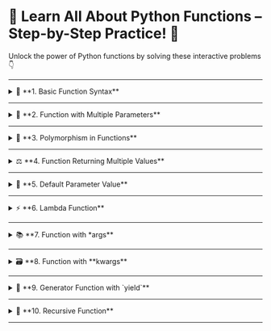 # 🧠 Learn All About Python Functions – Step-by-Step Practice! 🚀

Unlock the power of Python functions by solving these interactive problems 👇

---

<details>
<summary>🔹 **1. Basic Function Syntax**</summary>

✏️ **Problem:**
Write a function to calculate and return the **square of a number**.

</details>

---

<details>
<summary>🔸 **2. Function with Multiple Parameters**</summary>

✏️ **Problem:**
Create a function that takes **two numbers** as parameters and returns their **sum**.

</details>

---

<details>
<summary>🔀 **3. Polymorphism in Functions**</summary>

✏️ **Problem:**
Write a function `multiply` that multiplies **two numbers**, but can also **accept and multiply strings**.

</details>

---

<details>
<summary>⚖️ **4. Function Returning Multiple Values**</summary>

✏️ **Problem:**
Create a function that returns both the **area** and **circumference** of a circle given its **radius**.

</details>

---

<details>
<summary>👤 **5. Default Parameter Value**</summary>

✏️ **Problem:**
Write a function that **greets a user**. If no name is provided, it should greet with a **default name**.

</details>

---

<details>
<summary>⚡ **6. Lambda Function**</summary>

✏️ **Problem:**
Create a **lambda function** to compute the **cube** of a number.

</details>

---

<details>
<summary>📚 **7. Function with *args**</summary>

✏️ **Problem:**
Write a function that takes a **variable number of arguments** and returns their **sum**.

</details>

---

<details>
<summary>🗃️ **8. Function with **kwargs**</summary>

✏️ **Problem:**
Create a function that accepts any number of **keyword arguments** and prints them as **key: value**.

</details>

---

<details>
<summary>🔄 **9. Generator Function with `yield`**</summary>

✏️ **Problem:**
Write a **generator function** that yields all **even numbers** up to a specified limit.

</details>

---

<details>
<summary>🧬 **10. Recursive Function**</summary>

✏️ **Problem:**
Create a **recursive function** to calculate the **factorial** of a number.

</details>

---